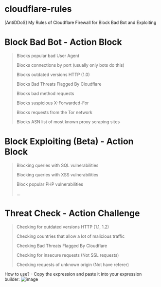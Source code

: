 # cloudflare-rules
[AntiDDoS] My Rules of Cloudflare Firewall for Block Bad Bot and Exploiting

# Block Bad Bot - Action Block
> Blocks popular bad User Agent
> 
> Blocks connections by port (usually only bots do this)
> 
> Blocks outdated versions HTTP (1.0)
> 
> Blocks Bad Threats Flagged By Cloudflare
> 
> Blocks bad method requests
> 
> Blocks suspicious X-Forwarded-For
> 
> Blocks requests from the Tor network
> 
> Blocks ASN list of most known proxy scraping sites

# Block Exploiting (Beta) - Action Block
> Blocking queries with SQL vulnerabilities
> 
> Blocking queries with XSS vulnerabilities
> 
> Block popular PHP vulnerabilities
> 
> ...

# Threat Check - Action Challenge
> Checking for outdated versions HTTP (1.1, 1.2)
> 
> Checking countries that allow a lot of malicious traffic
> 
> Checking Bad Threats Flagged By Cloudflare
> 
> Checking for insecure requests (Not SSL requests)
> 
> Checking requests of unknown origin (Not have referer)

How to use? - Copy the expression and paste it into your expression builder:
![image](https://user-images.githubusercontent.com/55624740/161973398-05e74f0c-f72c-4c71-afa4-46987801f3c8.png)

